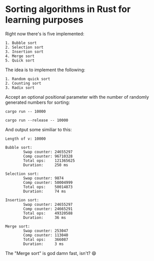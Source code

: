 # Sorting algorithms in Rust for learning purposes

Right now there's is five implemented:

    1. Bubble sort
    2. Selection sort
    3. Insertion sort
    4. Merge sort
    5. Quick sort

The idea is to implement the following:

    1. Random quick sort
    2. Counting sort
    3. Radix sort

Accept an optional positional parameter with the number of randomly generated numbers for sorting:

```
cargo run -- 10000
```

```
cargo run --release -- 10000
```

And output some similiar to this:

```
Length of v: 10000

Bubble sort:
        Swap counter: 24655297
        Comp counter: 96710328
        Total ops:    121365625
        Duration:     250 ms

Selection sort:
        Swap counter: 9874
        Comp counter: 50004999
        Total ops:    50014873
        Duration:     74 ms

Insertion sort:
        Swap counter: 24655297
        Comp counter: 24665291
        Total ops:    49320588
        Duration:     36 ms

Merge sort:
        Swap counter: 253047
        Comp counter: 113040
        Total ops:    366087
        Duration:     3 ms

```

The "Merge sort" is god damn fast, isn't? :smile:
